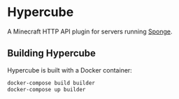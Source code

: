 # Hypercube

A Minecraft HTTP API plugin for servers running [Sponge][sponge].

## Building Hypercube

Hypercube is built with a Docker container:

```sh
docker-compose build builder
docker-compose up builder
```


[sponge]: https://www.spongepowered.org/
